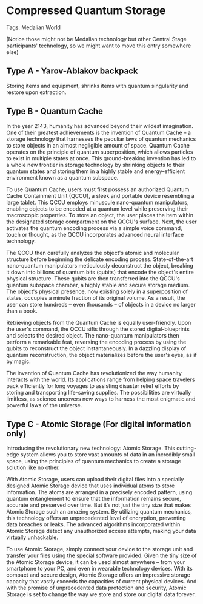 # Compressed Quantum Storage

Tags: Medalian World

(Notice those might not be Medalian technology but other Central Stage participants' technology, so we might want to move this entry somewhere else)

## Type A - Yarov-Ablakov backpack

Storing items and equipment, shrinks items with quantum singularity and restore upon extraction.

## Type B - Quantum Cache

In the year 2143, humanity has advanced beyond their wildest imagination. One of their greatest achievements is the invention of Quantum Cache – a storage technology that harnesses the peculiar laws of quantum mechanics to store objects in an almost negligible amount of space. Quantum Cache operates on the principle of quantum superposition, which allows particles to exist in multiple states at once. This ground-breaking invention has led to a whole new frontier in storage technology by shrinking objects to their quantum states and storing them in a highly stable and energy-efficient environment known as a quantum subspace.

To use Quantum Cache, users must first possess an authorized Quantum Cache Containment Unit (QCCU), a sleek and portable device resembling a large tablet. This QCCU employs minuscule nano-quantum manipulators, enabling objects to be encoded at a quantum level while preserving their macroscopic properties. To store an object, the user places the item within the designated storage compartment on the QCCU's surface. Next, the user activates the quantum encoding process via a simple voice command, touch or thought, as the QCCU incorporates advanced neural interface technology.

The QCCU then carefully analyzes the object's atomic and molecular structure before beginning the delicate encoding process. State-of-the-art nano-quantum manipulators meticulously deconstruct the object, breaking it down into billions of quantum bits (qubits) that encode the object's entire physical structure. These qubits are then transferred into the QCCU's quantum subspace chamber, a highly stable and secure storage medium. The object's physical presence, now existing solely in a superposition of states, occupies a minute fraction of its original volume. As a result, the user can store hundreds – even thousands – of objects in a device no larger than a book.

Retrieving objects from the Quantum Cache is equally user-friendly. Upon the user's command, the QCCU sifts through the stored digital-blueprints and selects the desired object. The nano-quantum manipulators then perform a remarkable feat, reversing the encoding process by using the qubits to reconstruct the object instantaneously. In a dazzling display of quantum reconstruction, the object materializes before the user's eyes, as if by magic.

The invention of Quantum Cache has revolutionized the way humanity interacts with the world. Its applications range from helping space travelers pack efficiently for long voyages to assisting disaster relief efforts by storing and transporting life-saving supplies. The possibilities are virtually limitless, as science uncovers new ways to harness the most enigmatic and powerful laws of the universe.

## Type C - Atomic Storage (For digital information only)

Introducing the revolutionary new technology: Atomic Storage. This cutting-edge system allows you to store vast amounts of data in an incredibly small space, using the principles of quantum mechanics to create a storage solution like no other.

With Atomic Storage, users can upload their digital files into a specially designed Atomic Storage device that uses individual atoms to store information. The atoms are arranged in a precisely encoded pattern, using quantum entanglement to ensure that the information remains secure, accurate and preserved over time. But it’s not just the tiny size that makes Atomic Storage such an amazing system. By utilizing quantum mechanics, this technology offers an unprecedented level of encryption, preventing data breaches or leaks. The advanced algorithms incorporated within Atomic Storage detect any unauthorized access attempts, making your data virtually unhackable.

To use Atomic Storage, simply connect your device to the storage unit and transfer your files using the special software provided. Given the tiny size of the Atomic Storage device, it can be used almost anywhere – from your smartphone to your PC, and even in wearable technology devices. With its compact and secure design, Atomic Storage offers an impressive storage capacity that vastly exceeds the capacities of current physical devices. And with the promise of unprecedented data protection and security, Atomic Storage is set to change the way we store and store our digital data forever.